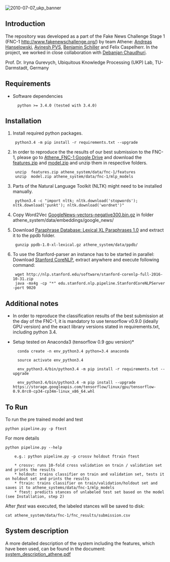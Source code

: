 

![2010-07-07_ukp_banner](https://user-images.githubusercontent.com/29311022/27184688-27629126-51e3-11e7-9a23-276628da2430.png)





## Introduction

The repository was developed as a part of the Fake News Challenge Stage 1 (FNC-1 http://www.fakenewschallenge.org/) by team Athene:
[Andreas Hanselowski](mailto:hanselowski@aiphes.tu-darmstadt.de), [Avinesh PVS](mailto:avinesh@aiphes.tu-darmstadt.de), [Benjamin Schiller](mailto:schiller.benny@googlemail.com) and Felix Caspelherr.
In the project, we worked in close collaboration with [Debanjan Chaudhuri](mailto:deba.kgec@gmail.com). 

Prof. Dr. Iryna Gurevych, Ubiquitous Knowledge Processing (UKP) Lab, TU-Darmstadt, Germany

## Requirements

* Software dependencies
	
		python >= 3.4.0 (tested with 3.4.0)
	
## Installation

1. Install required python packages.

		python3.4 -m pip install -r requirements.txt --upgrade
        
2. In order to reproduce the the results of our best submission to the FNC-1, please go to [Athene_FNC-1 Google Drive](https://drive.google.com/drive/folders/0B0-muIdcdTp7cUhVdFFqRHpEcVk?usp=sharing) and download the [features.zip](https://drive.google.com/open?id=0B0-muIdcdTp7UWVyU0duSDRUd3c) and [model.zip](https://drive.google.com/open?id=0B0-muIdcdTp7Sm42ZW1yUndyY1E) and unzip them in respective folders.

		unzip  features.zip athene_system/data/fnc-1/features
		unzip  model.zip athene_system/data/fnc-1/mlp_models
        
3. Parts of the Natural Language Toolkit (NLTK) might need to be installed manually.

		python3.4 -c "import nltk; nltk.download('stopwords'); nltk.download('punkt'); nltk.download('wordnet')"
	      
4. Copy Word2Vec [GoogleNews-vectors-negative300.bin.gz](https://drive.google.com/file/d/0B7XkCwpI5KDYNlNUTTlSS21pQmM/edit) in folder athene_system/data/embeddings/google_news/ 

5. Download [Paraphrase Database: Lexical XL Paraphrases 1.0](http://www.cis.upenn.edu/~ccb/ppdb/release-1.0/ppdb-1.0-xl-lexical.gz) and extract it to the ppdb folder.
	
		gunzip ppdb-1.0-xl-lexical.gz athene_system/data/ppdb/
        
6. To use the Stanford-parser an instance has to be started in parallel: Download [Stanford CoreNLP](https://stanfordnlp.github.io/CoreNLP/index.html), extract anywhere and execute following command: 

		wget http://nlp.stanford.edu/software/stanford-corenlp-full-2016-10-31.zip
		java -mx4g -cp "*" edu.stanford.nlp.pipeline.StanfordCoreNLPServer -port 9020

## Additional notes

* In order to reproduce the classification results of the best submission at the day of the FNC-1, it is mandatory to use tensorflow v0.9.0 (ideally GPU version) and the exact library versions stated in requirements.txt, including python 3.4.

* Setup tested on Anaconda3 (tensorflow 0.9 gpu version)*

		conda create -n env_python3.4 python=3.4 anaconda
	
		source activate env_python3.4
	
		env_python3.4/bin/python3.4 -m pip install -r requirements.txt --upgrade
	
		env_python3.4/bin/python3.4 -m pip install --upgrade https://storage.googleapis.com/tensorflow/linux/gpu/tensorflow-0.9.0rc0-cp34-cp34m-linux_x86_64.whl

	
## To Run

To run the pre trained model and test

	python pipeline.py -p ftest


For more details
		
	python pipeline.py --help         
        
        e.g.: python pipeline.py -p crossv holdout ftrain ftest
        
        * crossv: runs 10-fold cross validation on train / validation set and prints the results
        * holdout: trains classifier on train and validation set, tests it on holdout set and prints the results
        * ftrain: trains classifier on train/validation/holdout set and saves it to athene_systems/data/fnc-1/mlp_models
        * ftest: predicts stances of unlabeled test set based on the model (see Installation, step 2) 

 After _ftest_ was executed, the labeled stances will be saved to disk:
 
 	cat athene_system/data/fnc-1/fnc_results/submission.csv


## System description

A more detailed description of the system including the features, which have been used, can be found in the document: [system_description_athene.pdf](https://github.com/hanselowski/athene_system/edit/master/system_description_athene.pdf)
   
